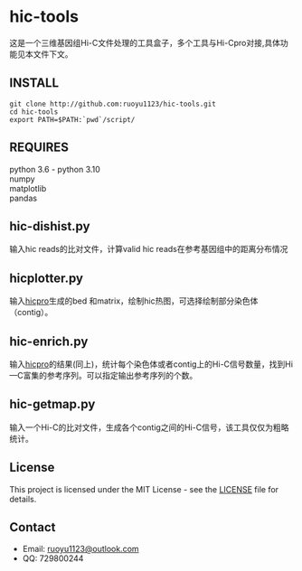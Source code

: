 # hic-tools
这是一个三维基因组Hi-C文件处理的工具盒子，多个工具与Hi-Cpro对接,具体功能见本文件下文。  
## INSTALL  
```
git clone http://github.com:ruoyu1123/hic-tools.git  
cd hic-tools
export PATH=$PATH:`pwd`/script/ 
```

## REQUIRES  
python 3.6 - python 3.10  
numpy  
matplotlib  
pandas  

## hic-dishist.py 
输入hic reads的比对文件，计算valid hic reads在参考基因组中的距离分布情况  

## hicplotter.py 
输入[hicpro](https://github.com/nservant/HiC-Pro)生成的bed 和matrix，绘制hic热图，可选择绘制部分染色体（contig）。

## hic-enrich.py  
输入[hicpro](https://github.com/nservant/HiC-Pro)的结果(同上)，统计每个染色体或者contig上的Hi-C信号数量，找到Hi—C富集的参考序列。可以指定输出参考序列的个数。  

## hic-getmap.py  
输入一个Hi-C的比对文件，生成各个contig之间的Hi-C信号，该工具仅仅为粗略统计。

## License

This project is licensed under the MIT License - see the [LICENSE](LICENSE) file for details.


## Contact  
- Email: ruoyu1123@outlook.com 
- QQ: 729800244 

